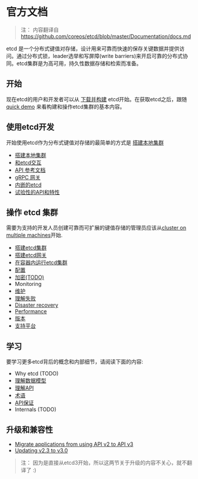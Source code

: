 官方文档
======

> 注： 内容翻译自 https://github.com/coreos/etcd/blob/master/Documentation/docs.md

etcd 是一个分布式键值对存储，设计用来可靠而快速的保存关键数据并提供访问。通过分布式锁，leader选举和写屏障(write barriers)来开启可靠的分布式协同。etcd集群是为高可用，持久性数据存储和检索而准备。

## 开始

现在etcd的用户和开发者可以从 [下载并构建](https://github.com/coreos/etcd/blob/master/Documentation/dl_build.md) etcd开始。在获取etcd之后，跟随 [quick demo](https://github.com/coreos/etcd/blob/master/Documentation/demo.md) 来看构建和操作etcd集群的基本内容。

## 使用etcd开发

开始使用etcd作为分布式键值对存储的最简单的方式是 [搭建本地集群](dev-guide/local_cluster.md)

- [搭建本地集群](dev-guide/local_cluster.md)
- [和etcd交互](dev-guide/interacting_v3.md)
- [API 参考文档](dev-guide/api_reference_v3.md)
- [gRPC 网关](dev-guide/api_grpc_gateway.md)
- [内嵌的etcd](dev-guide/embed_etcd.md)
- [试验性的API和特性](dev-guide/experimental_apis.md)

## 操作 etcd 集群

需要为支持的开发人员创建可靠而可扩展的键值存储的管理员应该从[cluster on multiple machines]()开始.

- [搭建etcd集群](op-guide/clustering.md)
- [搭建etcd网关](op-guide/gateway.md)
- [在容器内运行etcd集群](op-guide/container.md)
- [配置](op-guide/configuration.md)
- [加密(TODO)](op-guide/security.md)
- Monitoring
- [维护](op-guide/maintenance.md)
- [理解失败](op-guide/failures.md)
- [Disaster recovery]()
- [Performance]()
- [版本](op-guide/versioning.md)
- [支持平台](op-guide/supported-platform.md)

## 学习

要学习更多etcd背后的概念和内部细节，请阅读下面的内容:

- Why etcd (TODO)
- [理解数据模型](leaning/data_model.md)
- [理解API](leaning/api.md)
- [术语](leaning/glossary.md)
- [API保证](leaning/api_guarantees.md)
- Internals (TODO)

## 升级和兼容性

- [Migrate applications from using API v2 to API v3](https://github.com/coreos/etcd/blob/master/Documentation/op-guide/v2-migration.md)
- [Updating v2.3 to v3.0](https://github.com/coreos/etcd/blob/master/Documentation/upgrades/upgrade_3_0.md)

> 注： 因为是直接从etcd3开始，所以这两节关于升级的内容不关心，就不翻译了 :)
